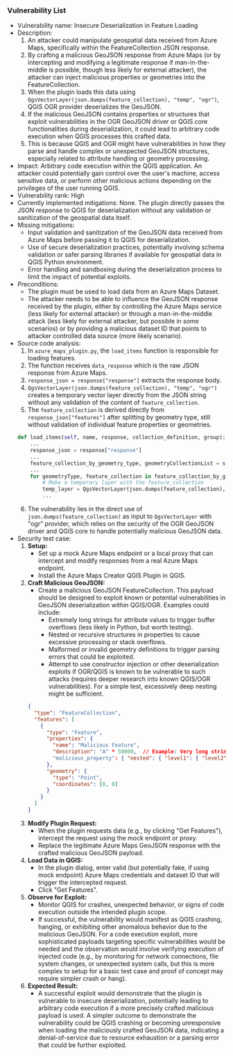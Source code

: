 ### Vulnerability List

- Vulnerability name: Insecure Deserialization in Feature Loading
- Description:
    1. An attacker could manipulate geospatial data received from Azure Maps, specifically within the FeatureCollection JSON response.
    2. By crafting a malicious GeoJSON response from Azure Maps (or by intercepting and modifying a legitimate response if man-in-the-middle is possible, though less likely for external attacker), the attacker can inject malicious properties or geometries into the FeatureCollection.
    3. When the plugin loads this data using `QgsVectorLayer(json.dumps(feature_collection), "temp", "ogr")`, QGIS OGR provider deserializes the GeoJSON.
    4. If the malicious GeoJSON contains properties or structures that exploit vulnerabilities in the OGR GeoJSON driver or QGIS core functionalities during deserialization, it could lead to arbitrary code execution when QGIS processes this crafted data.
    5. This is because QGIS and OGR might have vulnerabilities in how they parse and handle complex or unexpected GeoJSON structures, especially related to attribute handling or geometry processing.
- Impact: Arbitrary code execution within the QGIS application. An attacker could potentially gain control over the user's machine, access sensitive data, or perform other malicious actions depending on the privileges of the user running QGIS.
- Vulnerability rank: High
- Currently implemented mitigations: None. The plugin directly passes the JSON response to QGIS for deserialization without any validation or sanitization of the geospatial data itself.
- Missing mitigations:
    - Input validation and sanitization of the GeoJSON data received from Azure Maps before passing it to QGIS for deserialization.
    - Use of secure deserialization practices, potentially involving schema validation or safer parsing libraries if available for geospatial data in QGIS Python environment.
    - Error handling and sandboxing during the deserialization process to limit the impact of potential exploits.
- Preconditions:
    - The plugin must be used to load data from an Azure Maps Dataset.
    - The attacker needs to be able to influence the GeoJSON response received by the plugin, either by controlling the Azure Maps service (less likely for external attacker) or through a man-in-the-middle attack (less likely for external attacker, but possible in some scenarios) or by providing a malicious dataset ID that points to attacker controlled data source (more likely scenario).
- Source code analysis:
    1. In `azure_maps_plugin.py`, the `load_items` function is responsible for loading features.
    2. The function receives `data_response` which is the raw JSON response from Azure Maps.
    3. `response_json = response["response"]` extracts the response body.
    4. `QgsVectorLayer(json.dumps(feature_collection), "temp", "ogr")` creates a temporary vector layer directly from the JSON string without any validation of the content of `feature_collection`.
    5. The `feature_collection` is derived directly from `response_json["features"]` after splitting by geometry type, still without validation of individual feature properties or geometries.
    ```python
    def load_items(self, name, response, collection_definition, group):
        ...
        response_json = response["response"]
        ...
        feature_collection_by_geometry_type, geometryCollectionList = self._split_response_by_geometry_type(response_json, geometryTypes)
        ...
        for geometryType, feature_collection in feature_collection_by_geometry_type.items():
            # Make a temporary layer with the feature_collection
            temp_layer = QgsVectorLayer(json.dumps(feature_collection), "temp", "ogr")
            ...
    ```
    6. The vulnerability lies in the direct use of `json.dumps(feature_collection)` as input to `QgsVectorLayer` with "ogr" provider, which relies on the security of the OGR GeoJSON driver and QGIS core to handle potentially malicious GeoJSON data.
- Security test case:
    1. **Setup:**
        - Set up a mock Azure Maps endpoint or a local proxy that can intercept and modify responses from a real Azure Maps endpoint.
        - Install the Azure Maps Creator QGIS Plugin in QGIS.
    2. **Craft Malicious GeoJSON:**
        - Create a malicious GeoJSON FeatureCollection. This payload should be designed to exploit known or potential vulnerabilities in GeoJSON deserialization within QGIS/OGR. Examples could include:
            - Extremely long strings for attribute values to trigger buffer overflows (less likely in Python, but worth testing).
            - Nested or recursive structures in properties to cause excessive processing or stack overflows.
            - Malformed or invalid geometry definitions to trigger parsing errors that could be exploited.
            - Attempt to use constructor injection or other deserialization exploits if OGR/QGIS is known to be vulnerable to such attacks (requires deeper research into known QGIS/OGR vulnerabilities). For a simple test, excessively deep nesting might be sufficient.
        ```json
        {
          "type": "FeatureCollection",
          "features": [
            {
              "type": "Feature",
              "properties": {
                "name": "Malicious Feature",
                "description": "A" * 50000,  // Example: Very long string for property
                "malicious_property": { "nested": { "level1": { "level2": { "level3": "..." } } } } // Example: Deeply nested structure
              },
              "geometry": {
                "type": "Point",
                "coordinates": [0, 0]
              }
            }
          ]
        }
        ```
    3. **Modify Plugin Request:**
        - When the plugin requests data (e.g., by clicking "Get Features"), intercept the request using the mock endpoint or proxy.
        - Replace the legitimate Azure Maps GeoJSON response with the crafted malicious GeoJSON payload.
    4. **Load Data in QGIS:**
        - In the plugin dialog, enter valid (but potentially fake, if using mock endpoint) Azure Maps credentials and dataset ID that will trigger the intercepted request.
        - Click "Get Features".
    5. **Observe for Exploit:**
        - Monitor QGIS for crashes, unexpected behavior, or signs of code execution outside the intended plugin scope.
        - If successful, the vulnerability would manifest as QGIS crashing, hanging, or exhibiting other anomalous behavior due to the malicious GeoJSON. For a code execution exploit, more sophisticated payloads targeting specific vulnerabilities would be needed and the observation would involve verifying execution of injected code (e.g., by monitoring for network connections, file system changes, or unexpected system calls, but this is more complex to setup for a basic test case and proof of concept may require simpler crash or hang).
    6. **Expected Result:**
        - A successful exploit would demonstrate that the plugin is vulnerable to insecure deserialization, potentially leading to arbitrary code execution if a more precisely crafted malicious payload is used. A simpler outcome to demonstrate the vulnerability could be QGIS crashing or becoming unresponsive when loading the maliciously crafted GeoJSON data, indicating a denial-of-service due to resource exhaustion or a parsing error that could be further exploited.
